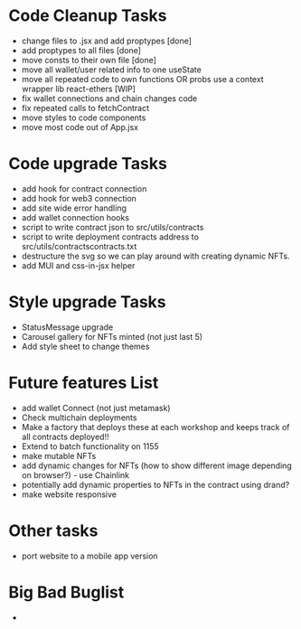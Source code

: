 # Code Cleanup Tasks

- change files to .jsx and add proptypes [done]
- add proptypes to all files [done]
- move consts to their own file [done]
- move all wallet/user related info to one useState
- move all repeated code to own functions OR probs use a context wrapper lib react-ethers [WIP]
- fix wallet connections and chain changes code
- fix repeated calls to fetchContract
- move styles to code components
- move most code out of App.jsx

# Code upgrade Tasks

- add hook for contract connection
- add hook for web3 connection
- add site wide error handling
- add wallet connection hooks
- script to write contract json to src/utils/contracts
- script to write deployment contracts address to src/utils/contractscontracts.txt
- destructure the svg so we can play around with creating dynamic NFTs.
- add MUI and css-in-jsx helper

# Style upgrade Tasks

- StatusMessage upgrade
- Carousel gallery for NFTs minted (not just last 5)
- Add style sheet to change themes

# Future features List

- add wallet Connect (not just metamask)
- Check multichain deployments
- Make a factory that deploys these at each workshop and keeps track of all contracts deployed!!
- Extend to batch functionality on 1155
- make mutable NFTs
- add dynamic changes for NFTs (how to show different image depending on browser?) - use Chainlink
- potentially add dynamic properties to NFTs in the contract using drand?
- make website responsive

# Other tasks

- port website to a mobile app version

# Big Bad Buglist

-
